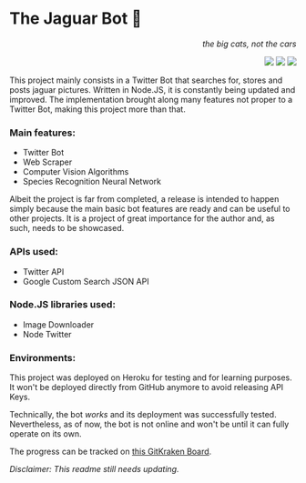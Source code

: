 # The Jaguar Bot 🐆

<div align="right">

*the big cats, not the cars*

[![](https://img.shields.io/badge/Node.js-%2343853D.svg?&style=flat-square&logo=node.js&logoColor=white)]()
[![](https://img.shields.io/badge/Twitter-%231DA1F2.svg?&style=flat-square&logo=twitter&logoColor=white)](https://twitter.com/BotJaguar)
[![](https://img.shields.io/badge/GitKraken-%23179287.svg?&style=flat-square&logo=gitkraken&logoColor=white)](https://app.gitkraken.com/glo/board/YBhZjZOeNgARRwSK)

</div>

This project mainly consists in a Twitter Bot that searches for, stores and posts jaguar pictures. Written in Node.JS, it is constantly being updated and improved. The implementation brought along many features not proper to a Twitter Bot, making this project more than that.

### Main features:
- Twitter Bot
- Web Scraper
- Computer Vision Algorithms
- Species Recognition Neural Network

Albeit the project is far from completed, a release is intended to happen simply because the main basic bot features are ready and can be useful to other projects. It is a project of great importance for the author and, as such, needs to be showcased.

### APIs used:
- Twitter API
- Google Custom Search JSON API
### Node.JS libraries used:
- Image Downloader
- Node Twitter
### Environments:
This project was deployed on Heroku for testing and for learning purposes. It won't be deployed directly from GitHub anymore to avoid releasing API Keys.

Technically, the bot *works* and its deployment was successfully tested. Nevertheless, as of now, the bot is not online and won't be until it can fully operate on its own.

The progress can be tracked on [this GitKraken Board](https://app.gitkraken.com/glo/board/YBhZjZOeNgARRwSK).

*Disclaimer: This readme still needs updating.*